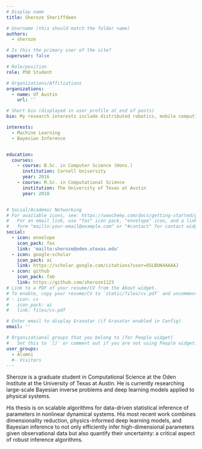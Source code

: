 ```yaml
---
# Display name
title: Sheroze Sheriffdeen

# Username (this should match the folder name)
authors:
  - sheroze

# Is this the primary user of the site?
superuser: false

# Role/position
role: PhD Student

# Organizations/Affiliations
organizations:
  - name: UT Austin
    url: ''

# Short bio (displayed in user profile at end of posts)
bio: My research interests include distributed robotics, mobile computing and programmable matter.

interests:
  - Machine Learning
  - Bayesian Inference


education:
  courses:
    - course: B.Sc. in Computer Science (Hons.)
      institution: Cornell University
      year: 2016
    - course: M.Sc. in Computational Science
      institution: The University of Texas at Austin
      year: 2018


# Social/Academic Networking
# For available icons, see: https://wowchemy.com/docs/getting-started/page-builder/#icons
#   For an email link, use "fas" icon pack, "envelope" icon, and a link in the
#   form "mailto:your-email@example.com" or "#contact" for contact widget.
social:
  - icon: envelope
    icon_pack: fas
    link: 'mailto:sheroze@oden.utexas.edu'
  - icon: google-scholar
    icon_pack: ai
    link: https://scholar.google.com/citations?user=OSLBUN4AAAAJ
  - icon: github
    icon_pack: fab
    link: https://github.com/sheroze1123
# Link to a PDF of your resume/CV from the About widget.
# To enable, copy your resume/CV to `static/files/cv.pdf` and uncomment the lines below.
# - icon: cv
#   icon_pack: ai
#   link: files/cv.pdf

# Enter email to display Gravatar (if Gravatar enabled in Config)
email: ''

# Organizational groups that you belong to (for People widget)
#   Set this to `[]` or comment out if you are not using People widget.
user_groups:
  - Alumni
  #- Visitors
---
```


Sheroze is a graduate student in Computational Science at the Oden Institute at the University of Texas at Austin. He is currently researching large-scale Bayesian inverse problems and deep learning models applied to physical systems.

His thesis is on scalable algorithms for data-driven statistical inference of parameters in nonlinear dynamical systems. His most recent work combines dimensionality reduction, physics-informed deep learning models, and Bayesian inference to not only efficiently infer high-dimensional parameters given observational data but also quantify their uncertainty: a critical aspect of robust inference algorithms.


